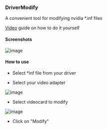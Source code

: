 ### DriverModify

A convenient tool for modifying nvidia *.inf files

[Video](https://www.youtube.com/watch?v=bngacVtkIe4) guide on how to do it yourself

#### Screenshots

![image](https://github.com/pa1n-dev/DriverModify/assets/74207477/76803aa8-9538-4cfd-bb24-ee7645189921)

#### How to use

- Select *inf file from your driver

- Select your video adapter

![image](https://github.com/pa1n-dev/DriverModify/assets/74207477/6b6f4e69-4285-4f5e-ad48-a8d3eb000f2a)

- Select videocard to modify

![image](https://github.com/pa1n-dev/DriverModify/assets/74207477/e06b46ae-2e76-4fdf-adca-c586b73f4d2b)

- Click on "Modify"
